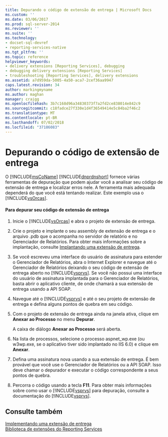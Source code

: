```yaml
---
title: Depurando o código de extensão de entrega | Microsoft Docs
ms.custom: ''
ms.date: 03/06/2017
ms.prod: sql-server-2014
ms.reviewer: ''
ms.suite: ''
ms.technology:
- docset-sql-devref
- reporting-services-native
ms.tgt_pltfrm: ''
ms.topic: reference
helpviewer_keywords:
- delivery extensions [Reporting Services], debugging
- debugging delivery extensions [Reporting Services]
- troubleshooting [Reporting Services], delivery extensions
ms.assetid: a7d959da-5005-4a50-aca7-2cef36aa9947
caps.latest.revision: 34
author: markingmyname
ms.author: maghan
manager: craigg
ms.openlocfilehash: 3b7c168d96a34830373f7a2fd2ce838014e842c9
ms.sourcegitcommit: c18fadce27f330e1d4f36549414e5c84ba2f46c2
ms.translationtype: MT
ms.contentlocale: pt-BR
ms.lasthandoff: 07/02/2018
ms.locfileid: "37186083"
---
```

# <a name="debugging-delivery-extension-code"></a>Depurando o código de extensão de entrega
  O [!INCLUDE[msCoName](../../../includes/msconame-md.md)] [!INCLUDE[dnprdnshort](../../../includes/dnprdnshort-md.md)] fornece várias ferramentas de depuração que podem ajudar você a analisar seu código de extensão de entrega e localizar erros nele. A ferramenta mais adequada dependerá do que você está tentando realizar. Este exemplo usa o [!INCLUDE[vsOrcas](../../../includes/vsorcas-md.md)].  
  
#### <a name="to-debug-your-delivery-extension-code"></a>Para depurar seu código de extensão de entrega  
  
1.  Inicie o [!INCLUDE[vsOrcas](../../../includes/vsorcas-md.md)] e abra o projeto de extensão de entrega.  
  
2.  Crie o projeto e implante o seu assembly de extensão de entrega e o arquivo .pdb que o acompanha no servidor de relatório e no Gerenciador de Relatórios. Para obter mais informações sobre a implantação, consulte [Implantando uma extensão de entrega](deploying-a-delivery-extension.md).  
  
3.  Se você escreveu uma interface do usuário de assinatura para estender o Gerenciador de Relatórios, abra o Internet Explorer e navegue até o Gerenciador de Relatórios deixando o seu código de extensão de entrega aberto no [!INCLUDE[vsprvs](../../../includes/vsprvs-md.md)]. Se você não possui uma interface do usuário de assinatura implantada para o Gerenciador de Relatórios, basta abrir o aplicativo cliente, de onde chamará a sua extensão de entrega usando a API SOAP.  
  
4.  Navegue até o [!INCLUDE[vsprvs](../../../includes/vsprvs-md.md)] e até o seu projeto de extensão de entrega e defina alguns pontos de quebra em seu código.  
  
5.  Com o projeto de extensão de entrega ainda na janela ativa, clique em **Anexar ao Processo** no menu **Depurar**.  
  
     A caixa de diálogo **Anexar ao Processo** será aberta.  
  
6.  Na lista de processos, selecione o processo aspnet_wp.exe (ou w3wp.exe, se o aplicativo tiver sido implantado no IIS 6.0) e clique em **Anexar**.  
  
7.  Defina uma assinatura nova usando a sua extensão de entrega. É bem provável que você use o Gerenciador de Relatórios ou a API SOAP. Isso deve chamar o depurador e executar o código correspondente a seus pontos de quebra.  
  
8.  Percorra o código usando a tecla **F11**. Para obter mais informações sobre como usar o [!INCLUDE[vsprvs](../../../includes/vsprvs-md.md)] para depuração, consulte a documentação do [!INCLUDE[vsprvs](../../../includes/vsprvs-md.md)].  
  
## <a name="see-also"></a>Consulte também  
 [Implementando uma extensão de entrega](implementing-a-delivery-extension.md)   
 [Biblioteca de extensões do Reporting Services](../reporting-services-extension-library.md)  
  
  
